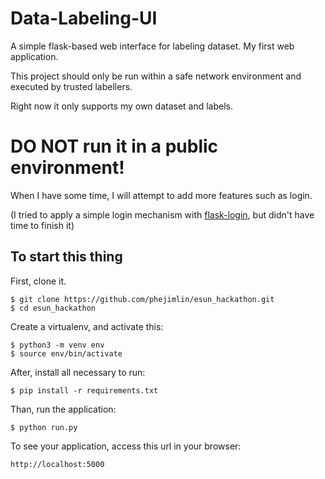 # Data-Labeling-UI
A simple flask-based web interface for labeling dataset. My first web application.

This project should only be run within a safe network environment and executed by trusted labellers.

Right now it only supports my own dataset and labels.

# DO NOT run it in a public environment!

When I have some time, I will attempt to add more features such as login.

(I tried to apply a simple login mechanism with [flask-login](https://github.com/maxcountryman/flask-login), but didn't have time to finish it)

## To start this thing

First, clone it.

    $ git clone https://github.com/phejimlin/esun_hackathon.git
    $ cd esun_hackathon

Create a virtualenv, and activate this: 

    $ python3 -m venv env
    $ source env/bin/activate

After, install all necessary to run:

    $ pip install -r requirements.txt

Than, run the application:

	$ python run.py

To see your application, access this url in your browser: 

	http://localhost:5000